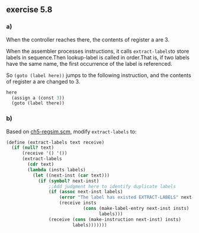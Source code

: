 ## exercise 5.8

### a)

When the controller reaches there, the contents of register a are 3.

When the assembler processes instructions, it calls `extract-labels`to store labels in sequence.Then lookup-label is called in order.That is, if two labels have the same name, the first occurrence of the label is referenced.

So `(goto (label here))` jumps to the following instruction, and the contents of register a are changed to 3.

``` Scheme
here
  (assign a (const 3))
  (goto (label there))
```

### b)

Based on [ch5-regsim.scm](./ch5-regsim.scm), modify `extract-labels` to:

``` Scheme
(define (extract-labels text receive)
  (if (null? text)
      (receive '() '())
      (extract-labels 
        (cdr text)
        (lambda (insts labels)
          (let ((next-inst (car text)))
            (if (symbol? next-inst)
                ;;Add judgment here to identify duplicate labels
                (if (assoc next-inst labels)
                    (error "The label has existed EXTRACT-LABELS" next-inst)
                    (receive insts
                             (cons (make-label-entry next-inst insts)
                                   labels)))
                (receive (cons (make-instruction next-inst) insts)
                         labels)))))))
```


